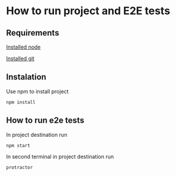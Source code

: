 # How to run project and E2E tests

## Requirements
[Installed node](https://nodejs.org/en/)

[Installed git](https://git-scm.com/downloads)

## Instalation
Use npm to install project
```
npm install
```

## How to run e2e tests
In project destination run
```
npm start
```
In second terminal in project destination run
```
protractor
```